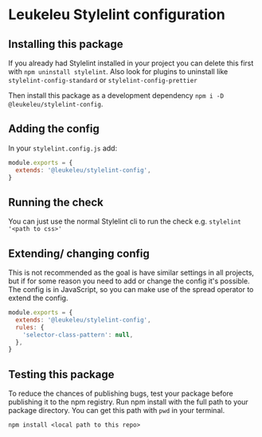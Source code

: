 # Leukeleu Stylelint configuration

## Installing this package

If you already had Stylelint installed in your project you can delete this first with `npm uninstall stylelint`. Also look for plugins to uninstall like `stylelint-config-standard` or `stylelint-config-prettier`

Then install this package as a development dependency `npm i -D @leukeleu/stylelint-config`.

## Adding the config

In your `stylelint.config.js` add:

```js
module.exports = {
  extends: '@leukeleu/stylelint-config',
}
```

## Running the check

You can just use the normal Stylelint cli to run the check e.g. `stylelint '<path to css>'`

## Extending/ changing config

This is not recommended as the goal is have similar settings in all projects, but if for some reason you need to add or change the config it's possible. The config is in JavaScript, so you can make use of the spread operator to extend the config.

```js
module.exports = {
  extends: '@leukeleu/stylelint-config',
  rules: {
    'selector-class-pattern': null,
  },
}
```

## Testing this package

To reduce the chances of publishing bugs, test your package before publishing it to the npm registry. Run npm install with the full path to your package directory. You can get this path with `pwd` in your terminal.

`npm install <local path to this repo>`
